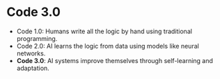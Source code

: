 # Code 3.0
- Code 1.0: Humans write all the logic by hand using traditional programming.
- Code 2.0: AI learns the logic from data using models like neural networks.
- **Code 3.0**: AI systems improve themselves through self-learning and adaptation.
